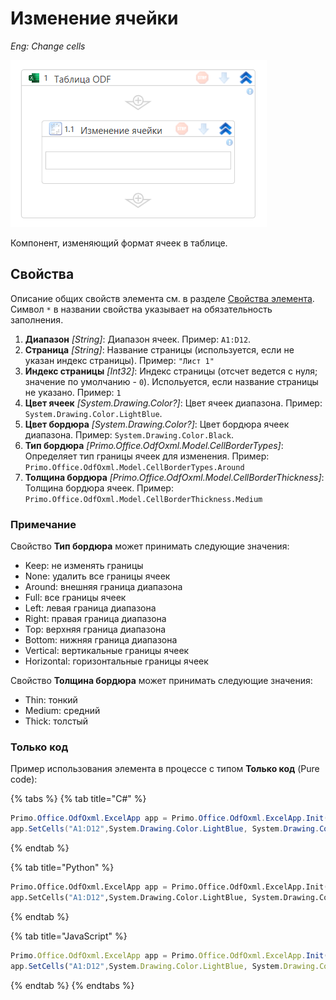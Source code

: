 # Изменение ячейки

*Eng: Change cells*

![](<../../../../.gitbook/assets1/changecellodf.png>)

Компонент, изменяющий формат ячеек в таблице.

## Свойства

Описание общих свойств элемента см. в разделе [Свойства элемента](https://docs.primo-rpa.ru/primo-rpa/primo-studio/process/elements#svoistva-elementa).\
Символ `*` в названии свойства указывает на обязательность заполнения.

1. **Диапазон** *[String]*: Диапазон ячеек. Пример: `A1:D12`.
2. **Страница** *[String]*: Название страницы (используется, если не указан индекс страницы). Пример: `"Лист 1"`
3. **Индекс страницы** *[Int32]*: Индекс страницы (отсчет ведется с нуля; значение по умолчанию - `0`). Испольуется, если название страницы не указано. Пример: `1` 
4. **Цвет ячеек** *[Sуstem.Drawing.Color?]*: Цвет ячеек диапазона. Пример: `System.Drawing.Color.LightBlue`.
5. **Цвет бордюра** *[Sуstem.Drawing.Color?]*: Цвет бордюра ячеек диапазона. Пример: `System.Drawing.Color.Black`.
6. **Тип бордюра** *[Primo.Office.OdfOxml.Model.CellBorderTypes]*: Определяет тип границы ячеек для изменения. Пример: `Primo.Office.OdfOxml.Model.CellBorderTypes.Around` 
7. **Толщина бордюра** *[Primo.Office.OdfOxml.Model.CellBorderThickness]*: Толщина бордюра ячеек. Пример: `Primo.Office.OdfOxml.Model.CellBorderThickness.Medium`

### Примечание
Свойство **Тип бордюра** может принимать следующие значения:<br>

- Keep: не изменять границы
- None: удалить все границы ячеек
- Around: внешняя граница диапазона
- Full: все границы ячеек
- Left: левая граница диапазона
- Right: правая граница диапазона
- Top: верхняя граница диапазона
- Bottom: нижняя граница диапазона
- Vertical: вертикальные границы ячеек       
- Horizontal: горизонтальные границы ячеек
 
Свойство **Толщина бордюра** может принимать следующие значения:<br>
- Thin: тонкий
- Medium: средний
- Thick: толстый

### Только код
Пример использования элемента в процессе с типом **Только код** (Pure code):

{% tabs %}
{% tab title="C#" %}
```csharp
Primo.Office.OdfOxml.ExcelApp app = Primo.Office.OdfOxml.ExcelApp.Init(wf, [file]);
app.SetCells("A1:D12",System.Drawing.Color.LightBlue, System.Drawing.Color.Black, Model.CellBorderThickness.Medium, Model.CellBorderTypes.Around, [sheet], [sheetIdx]);
```
{% endtab %}

{% tab title="Python" %}
```python
Primo.Office.OdfOxml.ExcelApp app = Primo.Office.OdfOxml.ExcelApp.Init(wf, [file])
app.SetCells("A1:D12",System.Drawing.Color.LightBlue, System.Drawing.Color.Black, Model.CellBorderThickness.Medium, Model.CellBorderTypes.Around, [sheet], [sheetIdx])
```
{% endtab %}

{% tab title="JavaScript" %}
```javascript
Primo.Office.OdfOxml.ExcelApp app = Primo.Office.OdfOxml.ExcelApp.Init(wf, [file]);
app.SetCells("A1:D12",System.Drawing.Color.LightBlue, System.Drawing.Color.Black, Model.CellBorderThickness.Medium, Model.CellBorderTypes.Around, [sheet], [sheetIdx]);
```
{% endtab %}
{% endtabs %}

